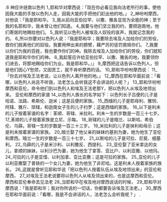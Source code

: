 .6 
神应许拯救以色列 
1_耶和华对摩西说：「现在你必看见我向法老所行的事，使他因我大能的手放以色列人走，因我大能的手把他们赶出他的地。」 2_神吩咐摩西，对他说：「我是耶和华。 3_我从前向亚伯拉罕、以撒、雅各显现为全能的神；至于我的名耶和华，我未曾让他们知道。 4_我要与他们坚立我的约，要把迦南地，他们寄居的地赐给他们。 5_我听见以色列人被埃及人奴役的哀声，我就记念我的约。 6_所以你要对以色列人说：『我是耶和华；我要除去埃及人加给你们的劳役，救你们脱离他们的奴役。我要用伸出来的膀臂，藉严厉的惩罚救赎你们。 7_我要以你们为我的百姓，我也要作你们的神。我除去埃及人加给你们的劳役，你们就知道我是耶和华你们的神。 8_我起誓应许给亚伯拉罕、以撒、雅各的地，我要领你们进去，将那地赐给你们为业。我是耶和华。』」 9_摩西把这话告诉以色列人，但是他们因心Y愁烦，又因苦工，就不肯听摩西的话。 
10_耶和华吩咐摩西说： 11_「你去对埃及王法老说，让以色列人离开他的地。」 12_摩西在耶和华面前说：「看哪，以色列人尚且不听我，法老怎么会听我这不会讲话的人呢？」 13_耶和华吩咐摩西和亚伦，命令他们到以色列人和埃及王法老那Y，把以色列人从埃及地领出来。 
亚伦和摩西的家谱 
14_以色列人族长的名字如下：以色列长子吕便的儿子是哈诺、法路、希斯伦、迦米；这是吕便的家族。 15_西缅的儿子是耶母利、雅悯、阿辖、雅斤、琐辖，和迦南女子生的儿子扫罗；这是西缅的家族。 16_以下是利未的儿子按着家谱的名字：革顺、哥辖、米拉利。利未一生的岁数是一百三十七岁。 17_革顺的儿子按着家族是立尼、示每。 18_哥辖的儿子是暗兰、以斯哈、希伯伦、乌薛。哥辖一生的岁数是一百三十三岁。 19_米拉利的儿子是抹利和母示；这是利未按着家谱的家族。 20_暗兰娶了他父亲的妹妹约基别为妻，她为他生了亚伦和摩西。暗兰一生的岁数是一百三十七岁。 21_以斯哈的儿子是可拉、尼斐、细基利。 22_乌薛的儿子是米沙利、以利撒反、西提利。 23_亚伦娶了亚米拿达的女儿，拿顺的妹妹，以利沙巴为妻，她为他生了拿答、亚比户、以利亚撒、以他玛。 24_可拉的儿子是亚惜、以利加拿、亚比亚撒；这是可拉的家族。 25_亚伦的儿子以利亚撒娶了普铁的一个女儿为妻，她为他生了非尼哈。这是利未人按着家族的族长。 26_这就是曾听见耶和华说「把以色列人按着队伍从埃及地领出来」的亚伦和摩西， 27_对埃及王法老说要将以色列人从埃及领出来的，也是这摩西和亚伦。 
摩西和亚伦奉命去见法老 
28_当耶和华在埃及地对摩西说话的时候， 29_耶和华对摩西说：「我是耶和华；我对你所说的一切话，你都要告诉埃及王法老。」 30_摩西在耶和华面前说：「看哪，我是不会讲话的人，法老怎么会听我呢？」 
.